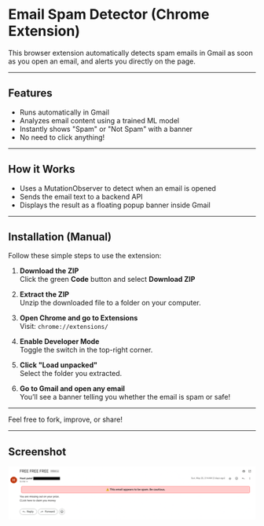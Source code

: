 #  Email Spam Detector (Chrome Extension)

This browser extension automatically detects spam emails in Gmail as soon as you open an email, and alerts you directly on the page.

---

## Features
- Runs automatically in Gmail
- Analyzes email content using a trained ML model
- Instantly shows "Spam" or "Not Spam" with a banner
- No need to click anything!

---

## How it Works
- Uses a MutationObserver to detect when an email is opened
- Sends the email text to a backend API
- Displays the result as a floating popup banner inside Gmail

---

## Installation (Manual)
Follow these simple steps to use the extension:

1. **Download the ZIP**  
   Click the green **Code** button and select **Download ZIP**  

2. **Extract the ZIP**  
   Unzip the downloaded file to a folder on your computer.

3. **Open Chrome and go to Extensions**  
   Visit: `chrome://extensions/`

4. **Enable Developer Mode**  
   Toggle the switch in the top-right corner.

5. **Click "Load unpacked"**  
   Select the folder you extracted.

6. **Go to Gmail and open any email**  
   You’ll see a banner telling you whether the email is spam or safe!

---
 
Feel free to fork, improve, or share!

---

## Screenshot

![Demo Screenshot](demo.png)

